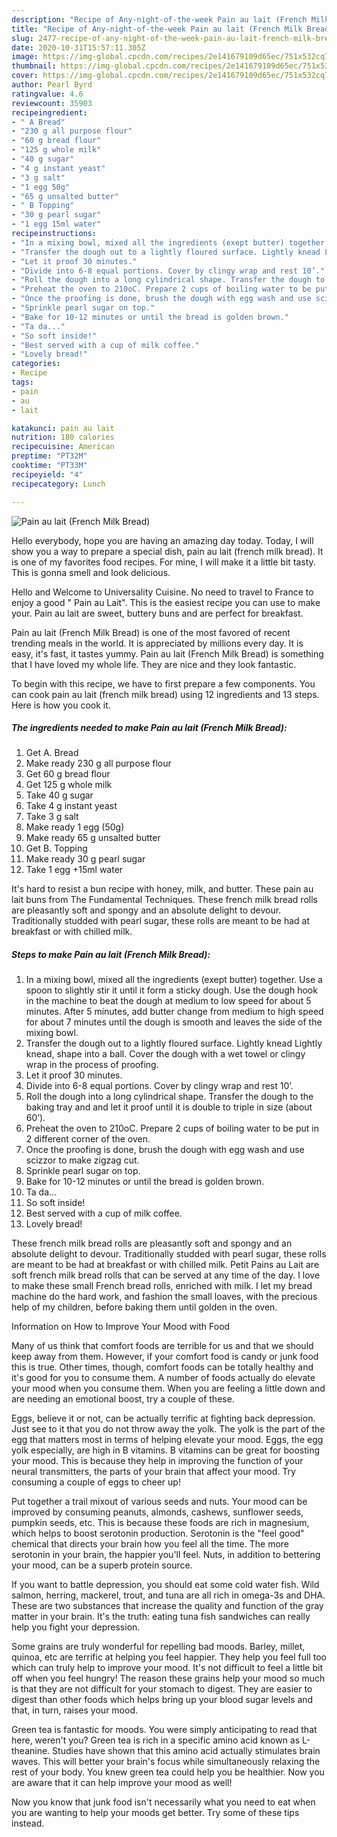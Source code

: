 ```yaml
---
description: "Recipe of Any-night-of-the-week Pain au lait (French Milk Bread)"
title: "Recipe of Any-night-of-the-week Pain au lait (French Milk Bread)"
slug: 2477-recipe-of-any-night-of-the-week-pain-au-lait-french-milk-bread
date: 2020-10-31T15:57:11.305Z
image: https://img-global.cpcdn.com/recipes/2e141679109d65ec/751x532cq70/pain-au-lait-french-milk-bread-recipe-main-photo.jpg
thumbnail: https://img-global.cpcdn.com/recipes/2e141679109d65ec/751x532cq70/pain-au-lait-french-milk-bread-recipe-main-photo.jpg
cover: https://img-global.cpcdn.com/recipes/2e141679109d65ec/751x532cq70/pain-au-lait-french-milk-bread-recipe-main-photo.jpg
author: Pearl Byrd
ratingvalue: 4.6
reviewcount: 35903
recipeingredient:
- " A Bread"
- "230 g all purpose flour"
- "60 g bread flour"
- "125 g whole milk"
- "40 g sugar"
- "4 g instant yeast"
- "3 g salt"
- "1 egg 50g"
- "65 g unsalted butter"
- " B Topping"
- "30 g pearl sugar"
- "1 egg 15ml water"
recipeinstructions:
- "In a mixing bowl, mixed all the ingredients (exept butter) together. Use a spoon to slightly stir it until it form a sticky dough. Use the dough hook in the machine to beat the dough at medium to low speed for about 5 minutes. After 5 minutes, add butter change from medium to high speed for about 7 minutes until the dough is smooth and leaves the side of the mixing bowl."
- "Transfer the dough out to a lightly floured surface. Lightly knead Lightly knead, shape into a ball. Cover the dough with a wet towel or clingy wrap in the process of proofing."
- "Let it proof 30 minutes."
- "Divide into 6-8 equal portions. Cover by clingy wrap and rest 10’."
- "Roll the dough into a long cylindrical shape. Transfer the dough to the baking tray and and let it proof until it is double to triple in size (about 60’)."
- "Preheat the oven to 210oC. Prepare 2 cups of boiling water to be put in 2 different corner of the oven."
- "Once the proofing is done, brush the dough with egg wash and use scizzor to make zigzag cut."
- "Sprinkle pearl sugar on top."
- "Bake for 10-12 minutes or until the bread is golden brown."
- "Ta da..."
- "So soft inside!"
- "Best served with a cup of milk coffee."
- "Lovely bread!"
categories:
- Recipe
tags:
- pain
- au
- lait

katakunci: pain au lait 
nutrition: 180 calories
recipecuisine: American
preptime: "PT32M"
cooktime: "PT33M"
recipeyield: "4"
recipecategory: Lunch

---
```



![Pain au lait (French Milk Bread)](https://img-global.cpcdn.com/recipes/2e141679109d65ec/751x532cq70/pain-au-lait-french-milk-bread-recipe-main-photo.jpg)

Hello everybody, hope you are having an amazing day today. Today, I will show you a way to prepare a special dish, pain au lait (french milk bread). It is one of my favorites food recipes. For mine, I will make it a little bit tasty. This is gonna smell and look delicious.

Hello and Welcome to Universality Cuisine. No need to travel to France to enjoy a good &#34; Pain au Lait&#34;. This is the easiest recipe you can use to make your. Pain au lait are sweet, buttery buns and are perfect for breakfast.

Pain au lait (French Milk Bread) is one of the most favored of recent trending meals in the world. It is appreciated by millions every day. It is easy, it's fast, it tastes yummy. Pain au lait (French Milk Bread) is something that I have loved my whole life. They are nice and they look fantastic.


To begin with this recipe, we have to first prepare a few components. You can cook pain au lait (french milk bread) using 12 ingredients and 13 steps. Here is how you cook it.

<!--inarticleads1-->

##### The ingredients needed to make Pain au lait (French Milk Bread):

1. Get  A. Bread
1. Make ready 230 g all purpose flour
1. Get 60 g bread flour
1. Get 125 g whole milk
1. Take 40 g sugar
1. Take 4 g instant yeast
1. Take 3 g salt
1. Make ready 1 egg (50g)
1. Make ready 65 g unsalted butter
1. Get  B. Topping
1. Make ready 30 g pearl sugar
1. Take 1 egg +15ml water


It&#39;s hard to resist a bun recipe with honey, milk, and butter. These pain au lait buns from The Fundamental Techniques. These french milk bread rolls are pleasantly soft and spongy and an absolute delight to devour. Traditionally studded with pearl sugar, these rolls are meant to be had at breakfast or with chilled milk. 

<!--inarticleads2-->

##### Steps to make Pain au lait (French Milk Bread):

1. In a mixing bowl, mixed all the ingredients (exept butter) together. Use a spoon to slightly stir it until it form a sticky dough. Use the dough hook in the machine to beat the dough at medium to low speed for about 5 minutes. After 5 minutes, add butter change from medium to high speed for about 7 minutes until the dough is smooth and leaves the side of the mixing bowl.
1. Transfer the dough out to a lightly floured surface. Lightly knead Lightly knead, shape into a ball. Cover the dough with a wet towel or clingy wrap in the process of proofing.
1. Let it proof 30 minutes.
1. Divide into 6-8 equal portions. Cover by clingy wrap and rest 10’.
1. Roll the dough into a long cylindrical shape. Transfer the dough to the baking tray and and let it proof until it is double to triple in size (about 60’).
1. Preheat the oven to 210oC. Prepare 2 cups of boiling water to be put in 2 different corner of the oven.
1. Once the proofing is done, brush the dough with egg wash and use scizzor to make zigzag cut.
1. Sprinkle pearl sugar on top.
1. Bake for 10-12 minutes or until the bread is golden brown.
1. Ta da...
1. So soft inside!
1. Best served with a cup of milk coffee.
1. Lovely bread!


These french milk bread rolls are pleasantly soft and spongy and an absolute delight to devour. Traditionally studded with pearl sugar, these rolls are meant to be had at breakfast or with chilled milk. Petit Pains au Lait are soft french milk bread rolls that can be served at any time of the day. I love to make these small French bread rolls, enriched with milk. I let my bread machine do the hard work, and fashion the small loaves, with the precious help of my children, before baking them until golden in the oven. 

Information on How to Improve Your Mood with Food


Many of us think that comfort foods are terrible for us and that we should keep away from them. However, if your comfort food is candy or junk food this is true. Other times, though, comfort foods can be totally healthy and it's good for you to consume them. A number of foods actually do elevate your mood when you consume them. When you are feeling a little down and are needing an emotional boost, try a couple of these.

Eggs, believe it or not, can be actually terrific at fighting back depression. Just see to it that you do not throw away the yolk. The yolk is the part of the egg that matters most in terms of helping elevate your mood. Eggs, the egg yolk especially, are high in B vitamins. B vitamins can be great for boosting your mood. This is because they help in improving the function of your neural transmitters, the parts of your brain that affect your mood. Try consuming a couple of eggs to cheer up!

Put together a trail mixout of various seeds and nuts. Your mood can be improved by consuming peanuts, almonds, cashews, sunflower seeds, pumpkin seeds, etc. This is because these foods are rich in magnesium, which helps to boost serotonin production. Serotonin is the "feel good" chemical that directs your brain how you feel all the time. The more serotonin in your brain, the happier you'll feel. Nuts, in addition to bettering your mood, can be a superb protein source.

If you want to battle depression, you should eat some cold water fish. Wild salmon, herring, mackerel, trout, and tuna are all rich in omega-3s and DHA. These are two substances that increase the quality and function of the gray matter in your brain. It's the truth: eating tuna fish sandwiches can really help you fight your depression. 

Some grains are truly wonderful for repelling bad moods. Barley, millet, quinoa, etc are terrific at helping you feel happier. They help you feel full too which can truly help to improve your mood. It's not difficult to feel a little bit off when you feel hungry! The reason these grains help your mood so much is that they are not difficult for your stomach to digest. They are easier to digest than other foods which helps bring up your blood sugar levels and that, in turn, raises your mood.

Green tea is fantastic for moods. You were simply anticipating to read that here, weren't you? Green tea is rich in a specific amino acid known as L-theanine. Studies have shown that this amino acid actually stimulates brain waves. This will better your brain's focus while simultaneously relaxing the rest of your body. You knew green tea could help you be healthier. Now you are aware that it can help improve your mood as well!

Now you know that junk food isn't necessarily what you need to eat when you are wanting to help your moods get better. Try  some  of  these  tips  instead.

